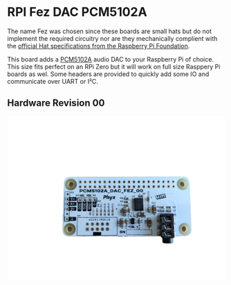 # RPI Fez DAC PCM5102A

The name Fez was chosen since these boards are small hats but do not implement the required circuitry nor are they mechanically complient with the [official Hat specifications from the Raspberry Pi Foundation](https://github.com/raspberrypi/hats). 

This board adds a [PCM5102A](http://www.ti.com/product/PCM5102A) audio DAC to your Raspberry Pi of choice. This size fits perfect on an RPi Zero but it will work on full size Rasppery Pi boards as wel. Some headers are provided to quickly add some IO and communicate over UART or I²C.

## Hardware Revision 00

![RPI Fez DAC PCM5102A](https://github.com/phyx-be/RPI_FEZ_DAC_PCM5102A/blob/master/RPI_FEZ_DAC_00/RPI_FEZ_DAC_00_PHOTO.png?raw=true)
